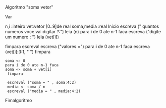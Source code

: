  Algoritmo "soma vetor"

Var

  n,i :inteiro
  vet:vetor [0..9]de real
   soma,media :real
Inicio
  escreva (" quantos numeros voce vai digitar ?:")
   leia (n)
   para i de 0 ate n-1 faca
     escreva ("digite um numero : ")
     leia (vet[i])
     
   
   fimpara
    escreval
    escreva ("valores =")
    para i de 0 ate n-1 faca
    escreva (vet[i]:3:1, " ")
    fimpara
    
    
    
    soma <- 0
    para i de 0 ate n-1 faca
    soma <- soma + vet[i]
     fimpara
     
     escreval ("soma = " , soma:4:2)
     media <- soma / n
     escreval ("media = " , media:4:2)
     
     
Fimalgoritmo
